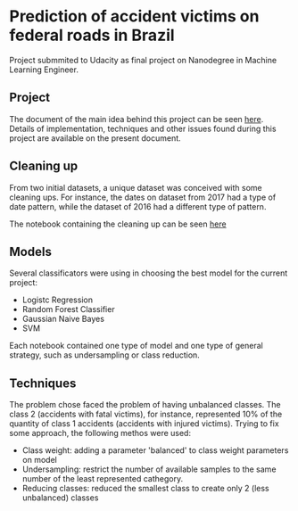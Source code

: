 # Prediction of accident victims on federal roads in Brazil

Project submmited to Udacity as final project on Nanodegree in Machine Learning Engineer.


## Project

The document of the main idea behind this project can be seen [here](https://github.com/leportella/federal-road-accidents/blob/master/PROJECT.md).
Details of implementation, techniques and other issues found during this project are 
available on the present document. 


## Cleaning up

From two initial datasets, a unique dataset was conceived with some cleaning ups. For 
instance, the dates on dataset from 2017 had a type of date pattern, while the dataset of 
2016 had a different type of pattern. 

The notebook containing the cleaning up can be seen [here](https://github.com/leportella/federal-road-accidents/blob/master/notebooks/Utils.ipynb)


## Models 

Several classificators were using in choosing the best model for the current project:

* Logistc Regression
* Random Forest Classifier
* Gaussian Naive Bayes
* SVM

Each notebook contained one type of model and one type of general strategy, such as 
undersampling or class reduction.

## Techniques

The problem chose faced the problem of having unbalanced classes. The class 2 
(accidents with fatal victims), 
for instance, represented 10% of the quantity of class 1 accidents (accidents 
with injured victims). Trying to fix some approach, the following methos were 
used:

* Class weight: adding a parameter 'balanced' to class weight parameters on model
* Undersampling: restrict the number of available samples to the same number of the 
least represented cathegory. 
* Reducing classes: reduced the smallest class to create only 2 (less unbalanced) classes
